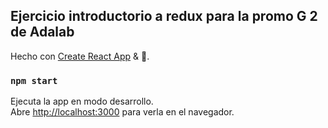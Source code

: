 ## Ejercicio introductorio a redux para la promo G 2 de Adalab

Hecho con [Create React App](https://github.com/facebook/create-react-app) & 💙.

### `npm start`

Ejecuta la app en modo desarrollo.<br />
Abre [http://localhost:3000](http://localhost:3000) para verla en el navegador.
